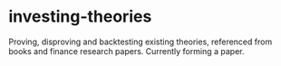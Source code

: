 # investing-theories
Proving, disproving and backtesting existing theories, referenced from books and finance research papers. Currently forming a paper.
